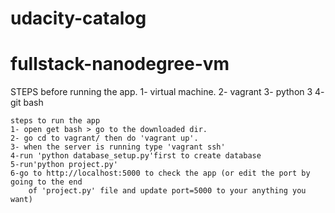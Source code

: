 # udacity-catalog
fullstack-nanodegree-vm
=============

STEPS before running the app.
1- virtual machine.
2- vagrant
3- python 3
4- git bash

~~~~~~~~~~~~~~~~~~~~~~
steps to run the app
1- open get bash > go to the downloaded dir.
2- go cd to vagrant/ then do 'vagrant up'. 
3- when the server is running type 'vagrant ssh'
4-run 'python database_setup.py'first to create database
5-run'python project.py' 
6-go to http://localhost:5000 to check the app (or edit the port by going to the end
	of 'project.py' file and update port=5000 to your anything you want)
